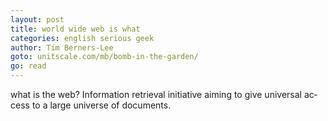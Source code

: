 ```yaml
---
layout: post
title: world wide web is what
categories: english serious geek
author: Tim Bern­ers-Lee
goto: unitscale.com/mb/bomb-in-the-garden/
go: read
---
```

what is the web?
In­for­ma­tion re­trieval ini­tia­tive aim­ing to give uni­ver­sal ac­cess to a large uni­verse of doc­u­ments.
